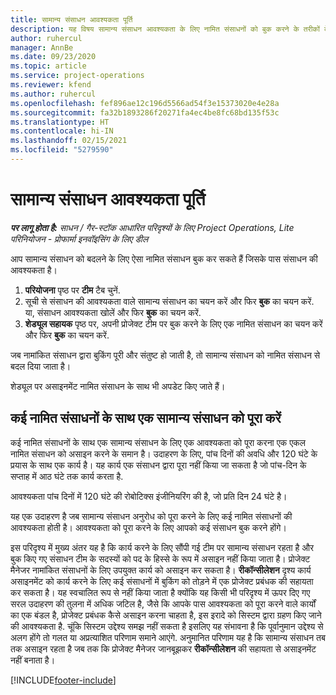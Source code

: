 ```yaml
---
title: सामान्य संसाधन आवश्यकता पूर्ति
description: यह विषय सामान्य संसाधन आवश्यकता के लिए नामित संसाधनों को बुक करने के तरीकों के बारे में जानकारी प्रदान करता है.
author: ruhercul
manager: AnnBe
ms.date: 09/23/2020
ms.topic: article
ms.service: project-operations
ms.reviewer: kfend
ms.author: ruhercul
ms.openlocfilehash: fef896ae12c196d5566ad54f3e15373020e4e28a
ms.sourcegitcommit: fa32b1893286f20271fa4ec4be8fc68bd135f53c
ms.translationtype: HT
ms.contentlocale: hi-IN
ms.lasthandoff: 02/15/2021
ms.locfileid: "5279590"
---
```

# <a name="generic-resource-requirement-fulfillment"></a>सामान्य संसाधन आवश्यकता पूर्ति

_**पर लागू होता है:** साधन / गैर-स्टॉक आधारित परिदृश्यों के लिए Project Operations, Lite परिनियोजन - प्रोफार्मा इनवॉइसिंग के लिए डील_

आप सामान्य संसाधन को बदलने के लिए ऐसा नामित संसाधन बुक कर सकते हैं जिसके पास संसाधन की आवश्यकता है।

1. **परियोजना** पृष्ठ पर **टीम** टैब चुनें.
2. सूची से संसाधन की आवश्यकता वाले सामान्य संसाधन का चयन करें और फिर **बुक** का चयन करें. या, संसाधन आवश्यकता खोलें और फिर **बुक** का चयन करें.
3. **शेड्यूल सहायक** पृष्ठ पर, अपनी प्रोजेक्ट टीम पर बुक करने के लिए एक नामित संसाधन का चयन करें और फिर **बुक** का चयन करें.

जब नामांकित संसाधन द्वारा बुकिंग पूरी और संतुष्ट हो जाती है, तो सामान्य संसाधन को नामित संसाधन से बदल दिया जाता है।

शेड्यूल पर असाइनमेंट नामित संसाधन के साथ भी अपडेट किए जाते हैं।

## <a name="fulfill-a-generic-resource-with-multiple-named-resources"></a>कई नामित संसाधनों के साथ एक सामान्य संसाधन को पूरा करें
कई नामित संसाधनों के साथ एक सामान्य संसाधन के लिए एक आवश्यकता को पूरा करना एक एकल नामित संसाधन को असाइन करने के समान है। उदाहरण के लिए, पांच दिनों की अवधि और 120 घंटे के प्रयास के साथ एक कार्य है। यह कार्य एक संसाधन द्वारा पूरा नहीं किया जा सकता है जो पांच-दिन के सप्ताह में आठ घंटे तक कार्य करता है. 

आवश्यकता पांच दिनों में 120 घंटे की रोबोटिक्स इंजीनियरिंग की है, जो प्रति दिन 24 घंटे है।

यह एक उदाहरण है जब सामान्य संसाधन अनुरोध को पूरा करने के लिए कई नामित संसाधनों की आवश्यकता होती है। आवश्यकता को पूरा करने के लिए आपको कई संसाधन बुक करने होंगे।

इस परिदृश्य में मुख्य अंतर यह है कि कार्य करने के लिए सौंपी गई टीम पर सामान्य संसाधन रहता है और बुक किए गए संसाधन टीम के सदस्यों को पद के हिस्से के रूप में असाइन नहीं किया जाता है। प्रोजेक्ट मैनेजर नामांकित संसाधनों के लिए उपयुक्त कार्य को असाइन कर सकता है। **रीकॉन्सीलेशन** दृश्य कार्य असाइनमेंट को कार्य करने के लिए कई संसाधनों में बुकिंग को तोड़ने में एक प्रोजेक्ट प्रबंधक की सहायता कर सकता है। यह स्वचालित रूप से नहीं किया जाता है क्योंकि यह किसी भी परिदृश्य में ऊपर दिए गए सरल उदाहरण की तुलना में अधिक जटिल है, जैसे कि आपके पास आवश्यकता को पूरा करने वाले कार्यों का एक बंडल है, प्रोजेक्ट प्रबंधक कैसे असाइन करना चाहता है, इस इरादे को सिस्टम द्वारा ग्रहण किए जाने की आवश्यकता है. चूंकि सिस्टम उद्देश्य समझ नहीं सकता है इसलिए यह संभावना है कि पूर्वानुमान उद्देश्य से अलग होंगे तो गलत या अप्रत्याशित परिणाम समाने आएंगे. अनुमानित परिणाम यह है कि सामान्य संसाधन तब तक असाइन रहता है जब तक कि प्रोजेक्ट मैनेजर जानबूझकर **रीकॉन्सीलेशन** की सहायता से असाइनमेंट नहीं बनाता है।




[!INCLUDE[footer-include](../includes/footer-banner.md)]